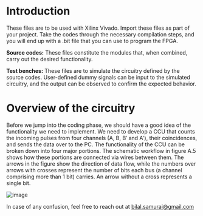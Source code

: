 # Introduction
These files are to be used with Xilinx Vivado. Import these files as part of your project. Take the codes through the necessary compilation steps, and you will end up with a .bit file that you can use to program the FPGA.

**Source codes:** These files constitute the modules that, when combined, carry out the desired functionality.

**Test benches:** These files are to simulate the circuitry defined by the source codes. User-defined dummy signals can be input to the simulated circuitry, and the output can be observed to confirm the expected behavior.

# Overview of the circuitry
Before we jump into the coding phase, we should have a good idea of the functionality we need to implement. We need to develop a CCU that counts the incoming pulses from four channels (A, B, B′ and A′), their coincidences, and sends the data over to the PC. The functionality of the CCU can be broken down into four major portions. The schematic workflow in figure A.5 shows how these portions are connected via wires between them. The arrows in the figure show the direction of data flow, while the numbers over arrows with crosses represent the number of bits each bus (a channel comprising more than 1 bit) carries. An arrow without a cross represents a single bit.

![image](https://ibb.co/dbBbfqC)

In case of any confusion, feel free to reach out at bilal.samurai@gmail.com
